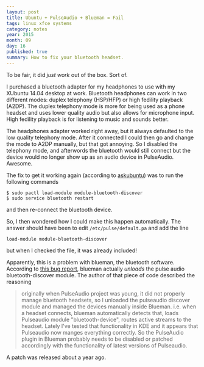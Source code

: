 ```yaml
---
layout: post
title: Ubuntu + PulseAudio + Blueman = Fail
tags: linux xfce systems
category: notes
year: 2015
month: 09
day: 16
published: true
summary: How to fix your bluetooth headset.
---
```


To be fair, it did _just work_ out of the box.
Sort of.

I purchased a bluetooth adapter for my headphones to use with my XUbuntu 14.04 desktop at work.
Bluetooth headphones can work in two different modes: duplex telephony (HSP/HFP) or high fedility playback (A2DP).
The duplex telephony mode is more for being used as a phone headset and uses lower quality audio but also allows for microphone input.
High fedility playback is for listening to music and sounds better.

The headphones adapter worked right away, but it always defaulted to the low quality telephony mode.
After it connected I could then go and change the mode to A2DP manually, but that got annoying.
So I disabled the telephony mode, and afterwords the bluetooth would still connect but the device would no longer show up as an audio device in PulseAudio. 
Awesome.

The fix to get it working again (according to [askubuntu](http://askubuntu.com/q/366032)) was to run the following commands

```
$ sudo pactl load-module module-bluetooth-discover
$ sudo service bluetooth restart
```

and then re-connect the bluetooth device.

So, I then wondered how I could make this happen automatically.
The answer should have been to edit ``/etc/pulse/default.pa`` and add the line 

```
load-module module-bluetooth-discover
```

but when I checked the file, it was already included! 


Apparently, this is a problem with blueman, the bluetooth software.
According to [this bug report](https://github.com/blueman-project/blueman/issues/64), blueman actually _unloads_ the pulse audio bluetooth-discover module. 
The author of that piece of code described the reasoning

> originally when PulseAudio project was young, it did not properly manage bluetooth headsets, so I unloaded the pulseaudio discover module and managed the devices manually inside Blueman.
> i.e. when a headset connects, blueman automatically detects that, loads Pulseaudio module "bluetooth-device", routes active streams to the headset.
> Lately I've tested that functionality in KDE and it appears that Pulseaudio now manges everything correctly.
> So the PulseAudio plugin in Blueman probably needs to be disabled or patched accordingly with the functionality of latest versions of Pulseaudio.

A patch was released about a year ago.

